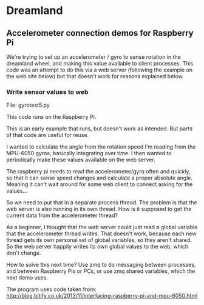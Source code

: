 Dreamland
=========
## Accelerometer connection demos for Raspberry Pi

We're trying to set up an accelerometer / gyro to sense rotation in the dreamland wheel, and making this value available to client processes. This code was an attempt to do this via a web server (following the example on the web site below) but that doesn't work for reasons explained below.

### Write sensor values to web

File:
gyrotest5.py  

This code runs on the Raspberry Pi.

This is an early example that runs, but doesn't work as intended. But parts of that code are useful for reuse.

I wanted to calculate the angle from the rotation speed I'm reading from the MPU-6050 gyros; basically integrating over time. I then wanted to periodically make these values available on the web server.

The raspberry pi needs to read the accelerometer/gyro often and quickly, so that it can sense speed changes and calculate a proper absolute angle. Meaning it can't wait around for some web client to connect asking for the values...

So we need to put that in a separate process thread. The problem is that the web server is also running in its own thread. How is it supposed to get the current data from the accelerometer thread?

As a beginner, I thought that the web server could just read a global variable that the accelerometer thread writes. That doesn't work, because each new thread gets its own personal set of global variables, so they aren't shared. So the web server happily writes its own global values to the web, which don't change.

How to solve this next time? Use zmq to do messaging between processes, and between Raspberry Pis or PCs, or use zmq shared variables, which the next demo uses.

The program uses code taken from:  
http://blog.bitify.co.uk/2013/11/interfacing-raspberry-pi-and-mpu-6050.html
